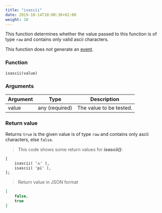 ```yaml
---
title: "isascii"
date: 2019-10-14T10:00:36+02:00
weight: 10
---
```


This function determines whether the value passed to this function is of
type `raw` and contains only valid ascii characters.

This function does *not* generate an [event](../../events).

### Function

`isascii(value)`

### Arguments

Argument | Type | Description
-------- | ---- | -----------
value | any (required) | The value to be tested.

### Return value

Returns `true` is the given value is of type `raw` and contains only ascii characters, else `false`.

> This code shows some return values for ***isascii()***:

```thingsdb,json_response
[
    isascii( 'ԉ' ),
    isascii( 'pi' ),
];
```

> Return value in JSON format

```json
[
    false,
    true
]
```
